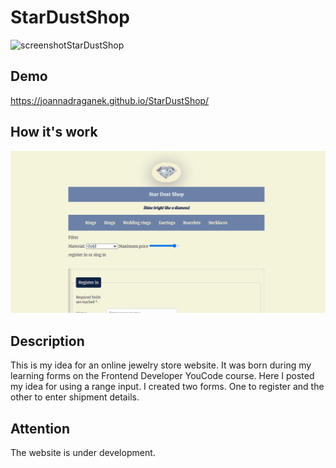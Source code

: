 # StarDustShop
![screenshotStarDustShop](/images/firstView.JPG.jpg)

## Demo
https://joannadraganek.github.io/StarDustShop/

## How it's work

![StarDustShop gif](/gif/StarDustShop.gif)

## Description
This is my idea for an online jewelry store website. 
It was born during my learning forms on the Frontend Developer YouCode course.
Here I posted my idea for using a range input.
I created two forms. One to register and the other to enter shipment details.

## Attention
The website is under development.
